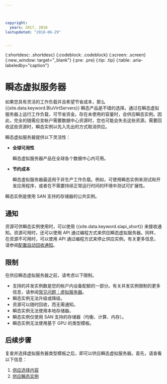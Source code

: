 ```yaml
---



copyright:
  years: 2017, 2018
lastupdated: "2018-06-29"


---
```


{:shortdesc: .shortdesc}
{:codeblock: .codeblock}
{:screen: .screen}
{:new_window: target="_blank"}
{:pre: .pre}
{:tip: .tip}
{:table: .aria-labeledby="caption"}

# 瞬态虚拟服务器
如果您具有灵活的工作负载并且希望节省成本，那么 {{site.data.keyword.BluVirtServers}} 瞬态产品是不错的选择。通过在瞬态虚拟服务器上运行工作负载，可节省资金。存在未使用的容量时，会供应瞬态实例。因此，完全的随需应变帐户需要数据中心资源时，您也可能会失去这些资源。需要回收这些资源时，瞬态实例以先入先出的方式取消供应。   

瞬态虚拟服务器提供以下灵活性：

* **全球可用性** 

    瞬态虚拟服务器产品在全球各个数据中心内可用。
    
* **节约成本** 

    瞬态虚拟服务器最适用于非生产工作负载。例如，可使用瞬态实例来测试和开发应用程序，或者在不需要持续正常运行时间的环境中测试可扩展性。

瞬态实例是使用 SAN 支持的存储器的公共实例。

## 通知
资源可供瞬态实例使用时，可以使用 {{site.data.keyword.slapi_short}} 来接收通知。资源可用时，还可以使用 API 通过编程方式来供应瞬态虚拟服务器。同样，在资源不可用时，可以使用 API 通过编程方式来停止供应实例。有关更多信息，请参阅[配置自动回收通知](configuring-automated-reclaim-notifications.html)。

## 限制
在供应瞬态虚拟服务器之前，请考虑以下限制。

* 支持的并发实例数是您的帐户内设备配额的一部分。有关并发实例限制的更多信息，请参阅[常见问题：虚拟服务器](../vsi/vsi_faqs_vs.html#concurrent)。
* 瞬态实例无法升级或降级。
* 资源可以随时回收，而无需通知。
* 瞬态实例无法使用本地存储器。
* 瞬态实例仅使用 SAN 支持的存储器（均衡、计算、内存）。
* 瞬态实例无法使用基于 GPU 的类型模板。


## 后续步骤

复查并选择虚拟服务器类型模板之后，即可以供应瞬态虚拟服务器。首先，请查看以下信息：
1. [供应选择内容](../vsi/vsi_public_selections.html)
2. [供应瞬态实例](../vsi/vsi_provision_transient.html)

